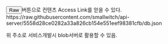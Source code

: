 <button aria-current="true" type="button" class="SegmentedControlButton__SegmentedControlButtonStyled-sc-8lkgxl-0 eDmufC">
<span class="segmentedControl-content"><div class="Box-sc-g0xbh4-0 segmentedControl-text">Raw</div></span></button>버튼으로 컨텐츠 Access Link를 얻을 수 있다.<br/>
https://raw.githubusercontent.com/smallwitch/api-server/5558d28ce0282a33a826cb154e551eef98381cfb/db.json

위 주소로 서비스개발시 blob서버로 활용할 수 있음.
